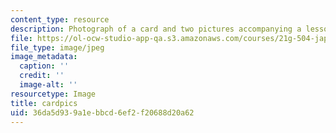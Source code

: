 ```yaml
---
content_type: resource
description: Photograph of a card and two pictures accompanying a lesson on Japanese.
file: https://ol-ocw-studio-app-qa.s3.amazonaws.com/courses/21g-504-japanese-iv-spring-2009/36da5d939a1ebbcd6ef2f20688d20a62_cardpics.jpg
file_type: image/jpeg
image_metadata:
  caption: ''
  credit: ''
  image-alt: ''
resourcetype: Image
title: cardpics
uid: 36da5d93-9a1e-bbcd-6ef2-f20688d20a62
---
```

